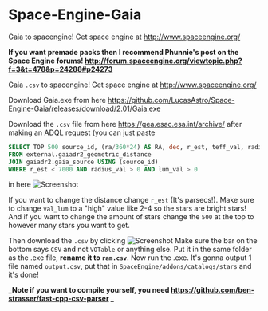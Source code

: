 # Space-Engine-Gaia
Gaia to spacengine! Get space engine at http://www.spaceengine.org/

**If you want premade packs then I recommend Phunnie's post on the Space Engine forums! 
http://forum.spaceengine.org/viewtopic.php?f=3&t=478&p=24288#p24273**

Gaia `.csv` to spacengine! Get space engine at http://www.spaceengine.org/

Download Gaia.exe from here https://github.com/LucasAstro/Space-Engine-Gaia/releases/download/2.01/Gaia.exe

Download the `.csv` file from here https://gea.esac.esa.int/archive/  after making an ADQL request (you can just paste
```SQL
SELECT TOP 500 source_id, (ra/360*24) AS RA, dec, r_est, teff_val, radius_val, phot_g_mean_mag, designation
FROM external.gaiadr2_geometric_distance
JOIN gaiadr2.gaia_source USING (source_id)
WHERE r_est < 7000 AND radius_val > 0 AND lum_val > 0
```
 in here 
 ![Screenshot](https://cdn.discordapp.com/attachments/418486708409991178/509644507520958464/unknown.png)
 
 
If you want to change the distance change `r_est` (It's parsecs!). 
Make sure to change `val_lum` to a "high" value like 2-4 so the stars are bright stars!
And if you want to change the amount of stars change the `500` at the top to however many stars you want to get.

Then download the `.csv` by clicking 
![Screenshot](https://cdn.discordapp.com/attachments/418486708409991178/509645250491449354/chrome_2018-11-07_02-27-54.png) 
Make sure the bar on the bottom says `CSV` and not `VOTable` or anything else.
Put it in the same folder as the .exe file, **rename it to `ram.csv`**. Now run the .exe.
It's gonna output 1 file named `output.csv`, put that in `SpaceEngine/addons/catalogs/stars` and it's done!

**_Note if you want to compile yourself, you need 
https://github.com/ben-strasser/fast-cpp-csv-parser
_**
